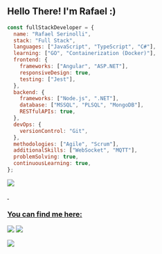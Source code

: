 ## Hello There! I'm Rafael :) 

```javascript
const fullStackDeveloper = {
  name: "Rafael Serinolli",
  stack: "Full Stack",
  languages: ["JavaScript", "TypeScript", "C#"],
  learning: ["GO", "Containerization (Docker)"],
  frontend: {
    frameworks: ["Angular", "ASP.NET"],
    responsiveDesign: true,
    testing: ["Jest"],
  },
  backend: {
    frameworks: ["Node.js", ".NET"],
    database: ["MSSQL", "PLSQL", "MongoDB"],
    RESTfulAPIs: true,
  },
  devOps: {
    versionControl: "Git",
  },
  methodologies: ["Agile", "Scrum"],
  additionalSkills: ["WebSocket", "MQTT"],
  problemSolving: true,
  continuousLearning: true,
};
```

<div>
  <a href="github.com/Serinolli">
    <img src="https://github-readme-stats.vercel.app/api?username=serinolli&count_private=true&show_icons=true&theme=vision-friendly-dark">
</div>

&nbsp;
### You can find me here:
<div>
  
  <a href="https://www.linkedin.com/in/serinolli" target="_blank"><img src="https://img.shields.io/badge/-LinkedIn-%230077B5?style=for-the-badge&logo=linkedin&logoColor=white" target="_blank"></a> 
  <a href = "mailto:rafael.serinolli2@gmail.com"><img src="https://img.shields.io/badge/-Gmail-%23333?style=for-the-badge&logo=gmail&logoColor=white" target="_blank"></a>
  
![](https://komarev.com/ghpvc/?username=Serinolli)
</div>
